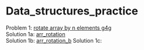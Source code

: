 # Data_structures_practice

Problem 1: <a href="https://practice.geeksforgeeks.org/problems/rotate-array-by-n-elements/0"> rotate array by n elements g4g</a>  
Solution 1a: <a href="https://github.com/padmaja2305/Data_structures_practice/blob/main/arr_rotation.cpp"> arr_rotation</a>  
Solution 1b: <a href="https://github.com/padmaja2305/Data_structures_practice/blob/main/arr_rotation_b.cpp"> arr_rotation_b</a> 
Solution 1c: <a href="https://github.com/padmaja2305/Data_structures_practice/blob/main/arr_rotation_c.cpp">
